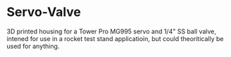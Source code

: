 # Servo-Valve

3D printed housing for a Tower Pro MG995 servo and 1/4" SS ball valve, intened for use in a rocket test stand applicatioin, but could theoritically be used for anything.
